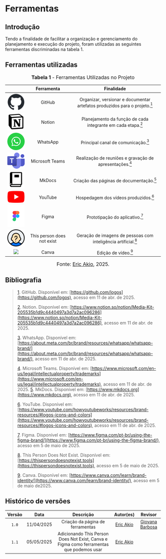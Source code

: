 # Ferramentas

## Introdução

Tendo a finalidade de facilitar a organização e gerenciamento do planejamento e execução do projeto, foram utilizadas as seguintes ferramentas discriminadas na tabela 1.

## Ferramentas utilizadas

<font size="3"><p style="text-align: center"><b>Tabela 1</b> - Ferramentas Utilizadas no Projeto</p></font>

|                                                                    |Ferramenta|Finalidade               |
|:------------------------------------------------------------------:|:----------:|:-----------------------:|
|<img class="card-img img-fluid rounded" src="https://raw.githubusercontent.com/Requisitos-de-software/2025.1-DetranDF/main/docs/assets/ferramentas/github-mark/github-mark.png" title="GitHub" width=100>|GitHub| Organizar, versionar e documentar artefatos produzidos para o projeto.<a id="anchor_1" href="#FRM1"><sup>1</sup></a>|
|<img class="card-img img-fluid rounded" src="https://raw.githubusercontent.com/Requisitos-de-software/2025.1-DetranDF/main/docs/assets/ferramentas/Notion_app_logo.png" title="Notion" width=100>|Notion|Planejamento da função de cada integrante em cada etapa.<a id="anchor_2" href="#FRM2"><sup>2</sup></a>|
|<img class="card-img img-fluid rounded" src="https://raw.githubusercontent.com/Requisitos-de-software/2025.1-DetranDF/main/docs/assets/ferramentas/whatsapp.png" title="WhatsApp" width=100>|WhatsApp|Principal canal de comunicação.<a id="anchor_3" href="#FRM3"><sup>3</sup></a>|
|<img class="card-img img-fluid rounded" src="https://raw.githubusercontent.com/Requisitos-de-software/2025.1-DetranDF/main/docs/assets/ferramentas/Microsoft_Teams.png" title="Microsoft Teams" width=70>|Microsoft Teams|Realização de reuniões e gravação de apresentações.<a id="anchor_4" href="#FRM4"><sup>4</sup></a>|
|<img class="card-img img-fluid rounded" src="https://raw.githubusercontent.com/Requisitos-de-software/2025.1-DetranDF/main/docs/assets/ferramentas/MkDocs_Logo.png" title="MkDocs" width=100>|MkDocs|Criação das páginas de documentação.<a id="anchor_5" href="#FRM5"><sup>5</sup></a>|
|<img class="card-img img-fluid rounded" src="https://raw.githubusercontent.com/Requisitos-de-software/2025.1-DetranDF/main/docs/assets/ferramentas/Youtube_logo.png" title="YouTube" width=100>|YouTube|Hospedagem dos vídeos produzidos.<a id="anchor_6" href="#FRM6"><sup>6</sup></a>|
|<img class="card-img img-fluid rounded" src="https://raw.githubusercontent.com/Requisitos-de-software/2025.1-DetranDF/main/docs/assets/ferramentas/Figma/Figma-Icon(Full-color)/Figma-Icon(Full-color).png" title="Figma" width=100>|Figma|Prototipação do aplicativo.<a id="anchor_7" href="#FRM7"><sup>7</sup></a>|
|<img class="card-img img-fluid rounded" src="https://raw.githubusercontent.com/Requisitos-de-software/2025.1-DetranDF/main/docs/assets/ferramentas/this-person-does-not-exist.png" title="This person does not exist" width=100>|This person does not exist|Geração de imagens de pessoas com inteligência artificial.<a id="anchor_8" href="#FRM8"><sup>8</sup></a>|
|<img class="card-img img-fluid rounded" width=100 src="https://static-cse.canva.com/blob/1148850/image2.14726cf7.avif">|Canva| Edição de vídeo.<a id="anchor_9" href="#FRM9"><sup>9</sup></a>|

<font size="3"><p style="text-align: center">Fonte: [Eric Akio](https://github.com/eric-kingu), 2025.</p></font>

## Bibliografia

> <a id="#FRM1" href="anchor_1">1</a>. GitHub. Disponível em: [https://github.com/logos](https://github.com/logos), acesso em 11 de abr. de 2025.
> 
> <a id="#FRM2" href="anchor_2">2</a>. Notion. Disponível em: [https://www.notion.so/notion/Media-Kit-205535b1d9c4440497a3d7a2ac096286](https://www.notion.so/notion/Media-Kit-205535b1d9c4440497a3d7a2ac096286), acesso em 11 de abr. de 2025.
> 
> <a id="#FRM3" href="anchor_3">3</a>. WhatsApp. Disponível em: [https://about.meta.com/br/brand/resources/whatsapp/whatsapp-brand/](https://about.meta.com/br/brand/resources/whatsapp/whatsapp-brand/), acesso em 11 de abr. de 2025.
> 
> <a id="#FRM4" href="anchor_4">4</a>. Microsoft Teams. Disponível em: [https://www.microsoft.com/en-us/legal/intellectualproperty/trademarks](https://www.microsoft.com/en-us/legal/intellectualproperty/trademarks), acesso em 11 de abr. de 2025.
> <a id="#FRM5" href="anchor_5">5</a>. MkDocs. Disponível em: [https://www.mkdocs.org](https://www.mkdocs.org), acesso em 11 de abr. de 2025.
> 
> <a id="#FRM6" href="anchor_6">6</a>. YouTube. Disponível em: [https://www.youtube.com/howyoutubeworks/resources/brand-resources/#logos-icons-and-colors](https://www.youtube.com/howyoutubeworks/resources/brand-resources/#logos-icons-and-colors), acesso em 11 de abr. de 2025.
>
> <a id="#FRM7" href="anchor_7">7</a>. Figma. Disponível em: [https://www.figma.com/pt-br/using-the-figma-brand/](https://www.figma.com/pt-br/using-the-figma-brand/), acesso em 5 de maio de 2025.
>
> <a id="#FRM8" href="anchor_8">8</a>. This Person Does Not Exist. Disponível em: [https://thispersondoesnotexist.tools](https://thispersondoesnotexist.tools), acesso em 5 de maio de 2025.
>
> <a id="#FRM9" href="anchor_9">9</a>. Canva. Disponível em: [https://www.canva.com/learn/brand-identity/](https://www.canva.com/learn/brand-identity/), acesso em 5 de maio de2025.

## Histórico de versões

|Versão|Data|Descrição|Autor(es)|Revisor|
|:----:|:--:|:-------:|:-------:|:-----:|
|`1.0`|11/04/2025|Criação da página de ferramentas|[Eric Akio](https://github.com/eric-kingu)|  [Giovana Barbosa](https://github.com/gio221)  |
|`1.1`|05/05/2025|Adicionando This Person Does Not Exist, Canva e Figma como ferramentas que podemos usar|[Eric Akio](https://github.com/eric-kingu)| |